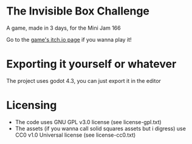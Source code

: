 # The Invisible Box Challenge

A game, made in 3 days, for the Mini Jam 166

Go to the [game's itch.io page](https://to1ex.itch.io/the-invisible-box-challenge) if you wanna play it!

# Exporting it yourself or whatever

The project uses godot 4.3, you can just export it in the editor

# Licensing

- The code uses GNU GPL v3.0 license (see license-gpl.txt)
- The assets (if you wanna call solid squares assets but i digress) use CC0 v1.0 Universal license (see license-cc0.txt)
